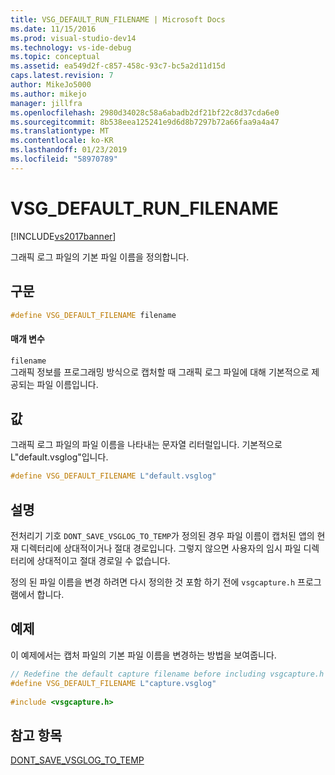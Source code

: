 ```yaml
---
title: VSG_DEFAULT_RUN_FILENAME | Microsoft Docs
ms.date: 11/15/2016
ms.prod: visual-studio-dev14
ms.technology: vs-ide-debug
ms.topic: conceptual
ms.assetid: ea549d2f-c857-458c-93c7-bc5a2d11d15d
caps.latest.revision: 7
author: MikeJo5000
ms.author: mikejo
manager: jillfra
ms.openlocfilehash: 2980d34028c58a6abadb2df21bf22c8d37cda6e0
ms.sourcegitcommit: 8b538eea125241e9d6d8b7297b72a66faa9a4a47
ms.translationtype: MT
ms.contentlocale: ko-KR
ms.lasthandoff: 01/23/2019
ms.locfileid: "58970789"
---
```

# <a name="vsgdefaultrunfilename"></a>VSG_DEFAULT_RUN_FILENAME
[!INCLUDE[vs2017banner](../includes/vs2017banner.md)]

그래픽 로그 파일의 기본 파일 이름을 정의합니다.  
  
## <a name="syntax"></a>구문  
  
```cpp  
#define VSG_DEFAULT_FILENAME filename  
```  
  
#### <a name="parameters"></a>매개 변수  
 `filename`  
 그래픽 정보를 프로그래밍 방식으로 캡처할 때 그래픽 로그 파일에 대해 기본적으로 제공되는 파일 이름입니다.  
  
## <a name="value"></a>값  
 그래픽 로그 파일의 파일 이름을 나타내는 문자열 리터럴입니다. 기본적으로 L"default.vsglog"입니다.  
  
```cpp  
#define VSG_DEFAULT_FILENAME L"default.vsglog"  
```  
  
## <a name="remarks"></a>설명  
 전처리기 기호 `DONT_SAVE_VSGLOG_TO_TEMP`가 정의된 경우 파일 이름이 캡처된 앱의 현재 디렉터리에 상대적이거나 절대 경로입니다. 그렇지 않으면 사용자의 임시 파일 디렉터리에 상대적이고 절대 경로일 수 없습니다.  
  
 정의 된 파일 이름을 변경 하려면 다시 정의한 것 포함 하기 전에 `vsgcapture.h` 프로그램에서 합니다.  
  
## <a name="example"></a>예제  
 이 예제에서는 캡처 파일의 기본 파일 이름을 변경하는 방법을 보여줍니다.  
  
```cpp  
// Redefine the default capture filename before including vsgcapture.h  
#define VSG_DEFAULT_FILENAME L"capture.vsglog"  
  
#include <vsgcapture.h>  
```  
  
## <a name="see-also"></a>참고 항목  
 [DONT_SAVE_VSGLOG_TO_TEMP](../debugger/dont-save-vsglog-to-temp.md)
